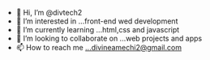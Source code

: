 - 👋 Hi, I’m @divtech2
- 👀 I’m interested in ...front-end wed development
- 🌱 I’m currently learning ...html,css  and javascript
- 💞️ I’m looking to collaborate on ...web projects and   apps
- 📫 How to reach me ...divineamechi2@gmail.com

<!---
divtech2/divtech2 is a ✨ special ✨ repository because its `README.md` (this file) appears on your GitHub profile.
You can click the Preview link to take a look at your changes.
--->
